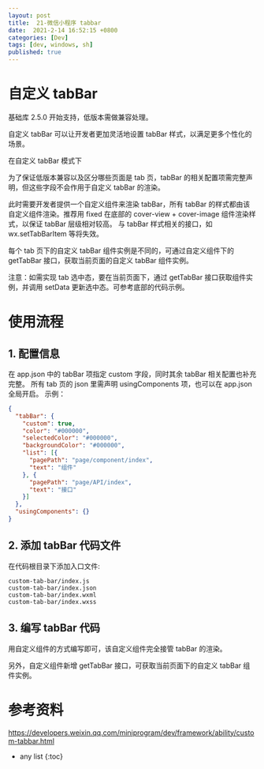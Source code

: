 ```yaml
---
layout: post
title:  21-微信小程序 tabbar
date:  2021-2-14 16:52:15 +0800
categories: [Dev]
tags: [dev, windows, sh]
published: true
---
```


# 自定义 tabBar

基础库 2.5.0 开始支持，低版本需做兼容处理。

自定义 tabBar 可以让开发者更加灵活地设置 tabBar 样式，以满足更多个性化的场景。

在自定义 tabBar 模式下

为了保证低版本兼容以及区分哪些页面是 tab 页，tabBar 的相关配置项需完整声明，但这些字段不会作用于自定义 tabBar 的渲染。

此时需要开发者提供一个自定义组件来渲染 tabBar，所有 tabBar 的样式都由该自定义组件渲染。推荐用 fixed 在底部的 cover-view + cover-image 组件渲染样式，以保证 tabBar 层级相对较高。
与 tabBar 样式相关的接口，如 wx.setTabBarItem 等将失效。

每个 tab 页下的自定义 tabBar 组件实例是不同的，可通过自定义组件下的 getTabBar 接口，获取当前页面的自定义 tabBar 组件实例。

注意：如需实现 tab 选中态，要在当前页面下，通过 getTabBar 接口获取组件实例，并调用 setData 更新选中态。可参考底部的代码示例。

# 使用流程

## 1. 配置信息

在 app.json 中的 tabBar 项指定 custom 字段，同时其余 tabBar 相关配置也补充完整。
所有 tab 页的 json 里需声明 usingComponents 项，也可以在 app.json 全局开启。
示例：

```json
{
  "tabBar": {
    "custom": true,
    "color": "#000000",
    "selectedColor": "#000000",
    "backgroundColor": "#000000",
    "list": [{
      "pagePath": "page/component/index",
      "text": "组件"
    }, {
      "pagePath": "page/API/index",
      "text": "接口"
    }]
  },
  "usingComponents": {}
}
```

## 2. 添加 tabBar 代码文件

在代码根目录下添加入口文件:

```
custom-tab-bar/index.js
custom-tab-bar/index.json
custom-tab-bar/index.wxml
custom-tab-bar/index.wxss
```

## 3. 编写 tabBar 代码

用自定义组件的方式编写即可，该自定义组件完全接管 tabBar 的渲染。

另外，自定义组件新增 getTabBar 接口，可获取当前页面下的自定义 tabBar 组件实例。

# 参考资料

https://developers.weixin.qq.com/miniprogram/dev/framework/ability/custom-tabbar.html

* any list
{:toc}
